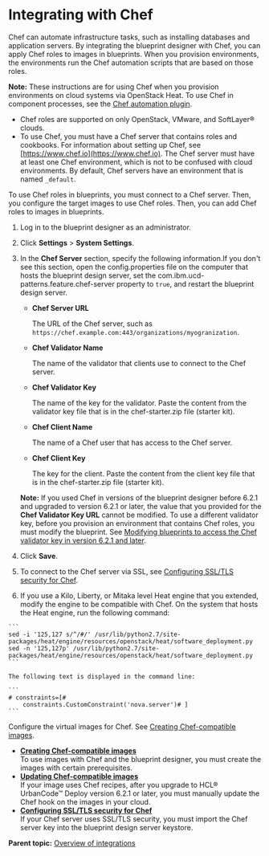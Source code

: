 # Integrating with Chef

Chef can automate infrastructure tasks, such as installing databases and application servers. By integrating the blueprint designer with Chef, you can apply Chef roles to images in blueprints. When you provision environments, the environments run the Chef automation scripts that are based on those roles.

**Note:** These instructions are for using Chef when you provision environments on cloud systems via OpenStack Heat. To use Chef in component processes, see the [Chef automation plugin](https://developer.ibm.com/urbancode/plugin/chef/).

-   Chef roles are supported on only OpenStack, VMware, and SoftLayer® clouds.
-   To use Chef, you must have a Chef server that contains roles and cookbooks. For information about setting up Chef, see [https://www.chef.io](https://www.chef.io). The Chef server must have at least one Chef environment, which is not to be confused with cloud environments. By default, Chef servers have an environment that is named `_default`.

To use Chef roles in blueprints, you must connect to a Chef server. Then, you configure the target images to use Chef roles. Then, you can add Chef roles to images in blueprints.

1.   Log in to the blueprint designer as an administrator. 
2.  Click **Settings** \> **System Settings**.
3.  In the **Chef Server** section, specify the following information.If you don't see this section, open the config.properties file on the computer that hosts the blueprint design server, set the com.ibm.ucd-patterns.feature.chef-server property to `true`, and restart the blueprint design server.

    -   ****Chef Server URL****

        The URL of the Chef server, such as `https://chef.example.com:443/organizations/myogranization`.

    -   ****Chef Validator Name****

        The name of the validator that clients use to connect to the Chef server.

    -   ****Chef Validator Key****

        The name of the key for the validator. Paste the content from the validator key file that is in the chef-starter.zip file \(starter kit\).

    -   ****Chef Client Name****

        The name of a Chef user that has access to the Chef server.

    -   ****Chef Client Key****

        The key for the client. Paste the content from the client key file that is in the chef-starter.zip file \(starter kit\).

    **Note:** If you used Chef in versions of the blueprint designer before 6.2.1 and upgraded to version 6.2.1 or later, the value that you provided for the **Chef Validator Key URL** cannot be modified. To use a different validator key, before you provision an environment that contains Chef roles, you must modify the blueprint. See [Modifying blueprints to access the Chef validator key in version 6.2.1 and later](chef_validator.md#).

4.   Click **Save**. 
5.   To connect to the Chef server via SSL, see [Configuring SSL/TLS security for Chef](integrate_chef_ssl.md). 
6.   If you use a Kilo, Liberty, or Mitaka level Heat engine that you extended, modify the engine to be compatible with Chef. On the system that hosts the Heat engine, run the following command:

    ```
    sed -i '125,127 s/^/#/' /usr/lib/python2.7/site-packages/heat/engine/resources/openstack/heat/software_deployment.py
    sed -n '125,127p' /usr/lib/python2.7/site-packages/heat/engine/resources/openstack/heat/software_deployment.py
    ```

    The following text is displayed in the command line:

    ```
    # constraints=[#
        constraints.CustomConstraint('nova.server')# ]
    ```


Configure the virtual images for Chef. See [Creating Chef-compatible images](integrate_chef_images.md).

-   **[Creating Chef-compatible images](../../com.edt.doc/topics/integrate_chef_images.md)**  
To use images with Chef and the blueprint designer, you must create the images with certain prerequisites.
-   **[Updating Chef-compatible images](../../com.edt.doc/topics/cloud_update_chef_images.md)**  
If your image uses Chef recipes, after you upgrade to HCL® UrbanCode™ Deploy version 6.2.1 or later, you must manually update the Chef hook on the images in your cloud.
-   **[Configuring SSL/TLS security for Chef](../../com.edt.doc/topics/integrate_chef_ssl.md)**  
If your Chef server uses SSL/TLS security, you must import the Chef server key into the blueprint design server keystore.

**Parent topic:** [Overview of integrations](../../com.udeploy.doc/topics/integrat_ov.md)

